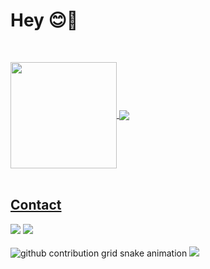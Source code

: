 <h1 align="left">Hey 😊🤟 </h1>
<p align="center">
</br>

 <div>
  <a href="https://github.com/jfdmagalhaes">
   <img align="center" height="170" src="https://github-readme-stats.vercel.app/api/top-langs/?username=jfdmagalhaes&layout=compact&langs_count=16&theme=dracula"/>
   <img align="center" src="https://github-readme-stats.vercel.app/api?username=jfdmagalhaes&show_icons=true&theme=dracula&include_all_commits=true&count_private=true&hide=issues"/>

</div>
</br>

## Contact 
<div> 
  <a href="https://www.linkedin.com/in/jessicafreire" target="_blank"><img src="https://img.shields.io/badge/-LinkedIn-%230077B5?style=for-the-badge&logo=linkedin&logoColor=white" target="_blank"></a> 
  <a href = "mailto: jfreiremagalhaes@gmail.com"><img src="https://img.shields.io/badge/-Gmail-%23333?style=for-the-badge&logo=gmail&logoColor=white" target="_blank"></a>
 </br>
</br> 
</div>

<picture>
  <source
    media="(prefers-color-scheme: light)"
    srcset="https://raw.githubusercontent.com/jfdmagalhaes/snk/output/github-contribution-grid-snake.svg"
  />
  <img
    alt="github contribution grid snake animation"
    src="https://raw.githubusercontent.com/jfdmagalhaes/snk/output/github-contribution-grid-snake.svg"
  />
</picture>


  <img src="https://capsule-render.vercel.app/api?type=waving&color=gradient&height=65&section=footer"/>
</p>
